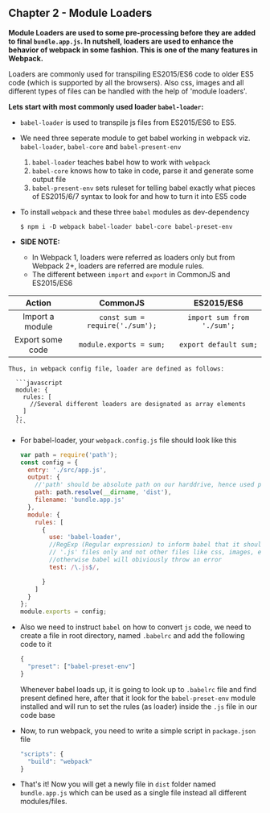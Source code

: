 ## Chapter 2 - Module Loaders

**Module Loaders are used to some pre-processing before they are added to final `bundle.app.js`. In nutshell, loaders are used to enhance the behavior of webpack in some fashion. This is one of the many features in Webpack.**

Loaders are commonly used for transpiling ES2015/ES6 code to older ES5 code (which is supported by all the browsers). Also css, images and all different types of files can be handled with the help of 'module loaders'.

**Lets start with most commonly used loader `babel-loader`:**
  * `babel-loader` is used to transpile js files from ES2015/ES6 to ES5.
  * We need three seperate module to get babel working in webpack viz. `babel-loader`, `babel-core` and `babel-present-env`

    1. `babel-loader` teaches babel how to work with `webpack`
    2. `babel-core` knows how to take in code, parse it and generate some output file
    3. `babel-present-env` sets ruleset for telling babel exactly what pieces of ES2015/6/7 syntax to look for and how to turn it into ES5 code

  * To install `webpack` and these three `babel` modules as dev-dependency

      `$ npm i -D webpack babel-loader babel-core babel-preset-env`

  * **SIDE NOTE:** 
    * In Webpack 1, loaders were referred as loaders only but from Webpack 2+, loaders are referred are module rules. 
    * The different between `import` and `export` in CommonJS and ES2015/ES6

| Action | CommonJS | ES2015/ES6 |
| :---: | :---: | :---: |
| Import a module | `const sum = require('./sum');` | `import sum from './sum';` |
| Export some code | `module.exports = sum;` | `export default sum;` |
     
    Thus, in webpack config file, loader are defined as follows:

      ```javascript
      module: {
        rules: [
          //Several different loaders are designated as array elements
        ]
      };
      ```

  * For babel-loader, your `webpack.config.js` file should look like this
    ```javascript
    var path = require('path');
    const config = {
      entry: './src/app.js',
      output: {
        //'path' should be absolute path on our harddrive, hence used path.resolve
        path: path.resolve(__dirname, 'dist'),
        filename: 'bundle.app.js'
      },
      module: {
        rules: [
          {
            use: 'babel-loader',
            //RegExp (Regular expression) to inform babel that it should look for
            // '.js' files only and not other files like css, images, etc.
            //otherwise babel will obiviously throw an error
            test: /\.js$/,

          }
        ]
      }
    };
    module.exports = config;
    ```

  * Also we need to instruct `babel` on how to convert `js` code, we need to create a file in root directory, named `.babelrc` and add the following code to it
    ```javascript
    {
      "preset": ["babel-preset-env"]
    }
    ```
    Whenever babel loads up, it is going to look up to `.babelrc` file and find present defined here, after that it look for the `babel-preset-env` module installed and will run to set the rules (as loader) inside the `.js` file in our code base 

  * Now, to run webpack, you need to write a simple script in `package.json` file
    ```javascript
    "scripts": {
      "build": "webpack"
    }
    ```

  * That's it! Now you will get a newly file in `dist` folder named `bundle.app.js` which can be used as a single file instead all different modules/files.